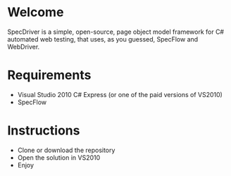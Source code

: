 # Welcome

SpecDriver is a simple, open-source, page object model framework for C# automated web testing, that uses, as you guessed, SpecFlow and WebDriver.

# Requirements

* Visual Studio 2010 C# Express (or one of the paid versions of VS2010)
* SpecFlow

# Instructions

* Clone or download the repository
* Open the solution in VS2010
* Enjoy